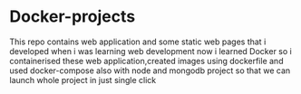 # Docker-projects
This repo contains web application and some static web pages that i developed when i was learning web development now i learned Docker so i containerised these web application,created images using dockerfile and used docker-compose also with node and mongodb project so that we can launch whole project in just single click
